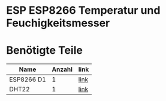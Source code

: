 # ESP ESP8266 Temperatur und Feuchigkeitsmesser

# Benötigte Teile
Name | Anzahl | link
--- | --- | ---
ESP8266 D1 | 1 | [link](https://www.amazon.com)
DHT22 | 1 | [link](https://www.amazon.com)
